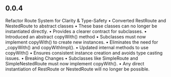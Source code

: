 ## 0.0.4

Refactor Route System for Clarity & Type-Safety
• Converted RestRoute and NestedRoute to abstract classes
• These base classes can no longer be instantiated directly.
• Provides a clearer contract for subclasses.
• Introduced an abstract copyWith() method
• Subclasses must now implement copyWith() to create new instances.
• Eliminates the need for \_copyWith() and copyWithImpl().
• Updated internal methods to use copyWith()
• Ensures consistent instance creation and avoids type casting issues.
• Breaking Changes
• Subclasses like SimpleRoute and SimpleNestedRoute must now implement copyWith().
• Any direct instantiation of RestRoute or NestedRoute will no longer be possible.
